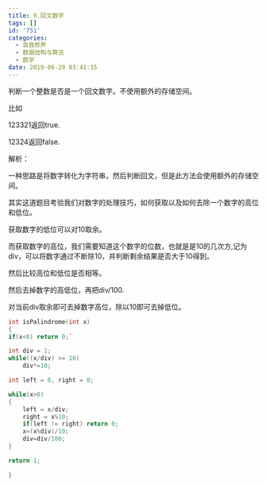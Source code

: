 ```yaml
---
title: 9.回文数字
tags: []
id: '751'
categories:
  - 自我修养
  - 数据结构与算法
  - 数学
date: 2019-06-29 03:41:15
---
```


判断一个整数是否是一个回文数字。不使用额外的存储空间。

比如

123321返回true.

12324返回false.

解析：

一种思路是将数字转化为字符串，然后判断回文，但是此方法会使用额外的存储空间。

其实这道题目考验我们对数字的处理技巧，如何获取以及如何去除一个数字的高位和低位。

获取数字的低位可以对10取余。

而获取数字的高位，我们需要知道这个数字的位数，也就是是10的几次方,记为div，可以将数字通过不断除10，并判断剩余结果是否大于10得到。

然后比较高位和低位是否相等。

然后去掉数字的高低位，再把div/100.

对当前div取余即可去掉数字高位，除以10即可去掉低位。

```cpp
int isPalindrome(int x)  
{  
if(x<0) return 0;`

int div = 1;
while((x/div) >= 10)
    div*=10;

int left = 0, right = 0;

while(x>0)
{
    left = x/div;
    right = x%10;
    if(left != right) return 0;
    x=(x%div)/10;
    div=div/100;
}

return 1;

}
```